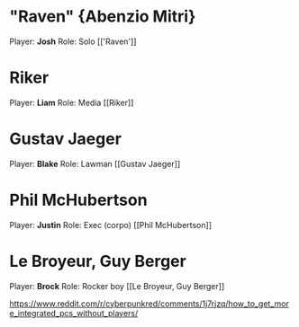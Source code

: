 # "Raven" {Abenzio  Mitri}
Player: **Josh**
Role: Solo
[['Raven']]
# Riker
Player: **Liam**
Role: Media
[[Riker]]
# Gustav Jaeger
Player: **Blake**
Role: Lawman
[[Gustav Jaeger]]

# Phil McHubertson 
Player: **Justin**
Role: Exec (corpo)
[[Phil McHubertson]]

# Le Broyeur, Guy Berger 
Player: **Brock**
Role: Rocker boy
[[Le Broyeur, Guy Berger]]

https://www.reddit.com/r/cyberpunkred/comments/1j7rjzq/how_to_get_more_integrated_pcs_without_players/
